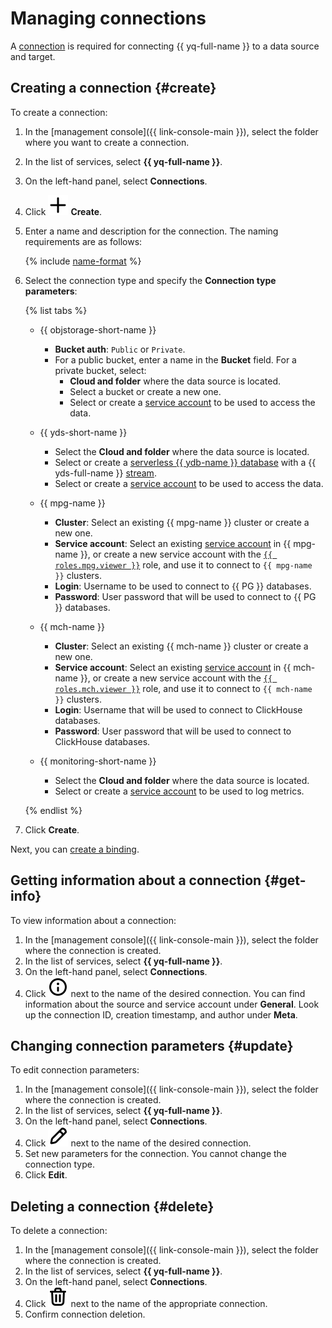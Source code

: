 # Managing connections

A [connection](../concepts/glossary.md#connection) is required for connecting {{ yq-full-name }} to a data source and target.

## Creating a connection {#create}

To create a connection:

1. In the [management console]({{ link-console-main }}), select the folder where you want to create a connection.
1. In the list of services, select **{{ yq-full-name }}**.
1. On the left-hand panel, select **Connections**.
1. Click ![info](../../_assets/console-icons/plus.svg) **Create**.
1. Enter a name and description for the connection. The naming requirements are as follows:

   {% include [name-format](../_includes/connection-name-format.md) %}

1. Select the connection type and specify the **Connection type parameters**:

   {% list tabs %}

   - {{ objstorage-short-name }}

      * **Bucket auth**: `Public` or `Private`.
      * For a public bucket, enter a name in the **Bucket** field.
         For a private bucket, select:
         * **Cloud and folder** where the data source is located.
         * Select a bucket or create a new one.
         * Select or create a [service account](../../iam/concepts/users/service-accounts.md) to be used to access the data.

   - {{ yds-short-name }}

      * Select the **Cloud and folder** where the data source is located.
      * Select or create a [serverless {{ ydb-name }} database](../../ydb/) with a {{ yds-full-name }} [stream](../../data-streams/concepts/index.md).
      * Select or create a [service account](../../iam/concepts/users/service-accounts.md) to be used to access the data.

   - {{ mpg-name }}

      * **Cluster**: Select an existing {{ mpg-name }} cluster or create a new one.
      * **Service account**: Select an existing [service account](../../iam/concepts/users/service-accounts.md) in {{ mpg-name }}, or create a new service account with the [`{{ roles.mpg.viewer }}`](../../managed-postgresql/security/index.md#mpg-viewer) role, and use it to connect to `{{ mpg-name }}` clusters.
      * **Login**: Username to be used to connect to {{ PG }} databases.
      * **Password**: User password that will be used to connect to {{ PG }} databases.


   - {{ mch-name }}

      * **Cluster**: Select an existing {{ mch-name }} cluster or create a new one.
      * **Service account**: Select an existing [service account](../../iam/concepts/users/service-accounts.md) in {{ mch-name }}, or create a new service account with the [`{{ roles.mch.viewer }}`](../../managed-clickhouse/security/index.md#mch-viewer) role, and use it to connect to `{{ mch-name }}` clusters.
      * **Login**: Username that will be used to connect to ClickHouse databases.
      * **Password**: User password that will be used to connect to ClickHouse databases.


   - {{ monitoring-short-name }}

      * Select the **Cloud and folder** where the data source is located.
      * Select or create a [service account](../../iam/concepts/users/service-accounts.md) to be used to log metrics.

   {% endlist %}

1. Click **Create**.

Next, you can [create a binding](binding.md#create).

## Getting information about a connection {#get-info}

To view information about a connection:

1. In the [management console]({{ link-console-main }}), select the folder where the connection is created.
1. In the list of services, select **{{ yq-full-name }}**.
1. On the left-hand panel, select **Connections**.
1. Click ![info](../../_assets/console-icons/circle-info.svg) next to the name of the desired connection. You can find information about the source and service account under **General**. Look up the connection ID, creation timestamp, and author under **Meta**.

## Changing connection parameters {#update}

To edit connection parameters:

1. In the [management console]({{ link-console-main }}), select the folder where the connection is created.
1. In the list of services, select **{{ yq-full-name }}**.
1. On the left-hand panel, select **Connections**.
1. Click ![pencil](../../_assets/console-icons/pencil.svg) next to the name of the desired connection.
1. Set new parameters for the connection. You cannot change the connection type.
1. Click **Edit**.

## Deleting a connection {#delete}

To delete a connection:

1. In the [management console]({{ link-console-main }}), select the folder where the connection is created.
1. In the list of services, select **{{ yq-full-name }}**.
1. On the left-hand panel, select **Connections**.
1. Click ![delete](../../_assets/console-icons/trash-bin.svg) next to the name of the appropriate connection.
1. Confirm connection deletion.
